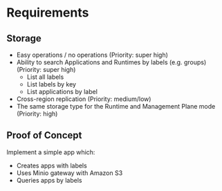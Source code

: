 # Requirements

## Storage

- Easy operations / no operations (Priority: super high)
- Ability to search Applications and Runtimes by labels (e.g. groups) (Priority: super high)
    - List all labels
    - List labels by key
    - List applications by label
- Cross-region replication (Priority: medium/low)
- The same storage type for the Runtime and Management Plane mode (Priority: high)

## Proof of Concept

Implement a simple app which:
- Creates apps with labels
- Uses Minio gateway with Amazon S3
- Queries apps by labels
